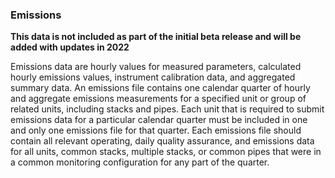 ### Emissions

**This data is not included as part of the initial beta release and will be added with updates in 2022**

Emissions data are hourly values for measured parameters, calculated hourly emissions values, instrument calibration data, and aggregated summary data. An emissions file contains one calendar quarter of hourly and aggregate emissions measurements for a specified unit or group of related units, including stacks and pipes. Each unit that is required to submit emissions data for a particular calendar quarter must be included in one and only one emissions file for that quarter. Each emissions file should contain all relevant operating, daily quality assurance, and emissions data for all units, common stacks, multiple stacks, or common pipes that were in a common monitoring configuration for any part of the quarter.
